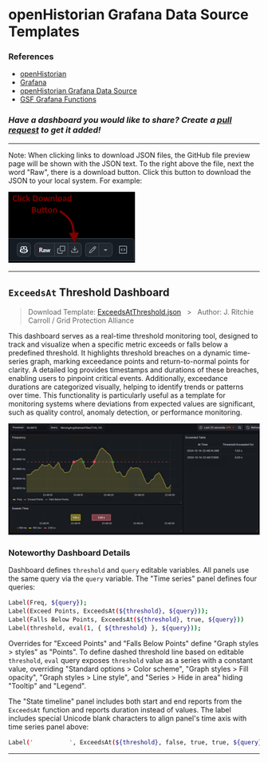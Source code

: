 # openHistorian Grafana Data Source Templates

### References
* [openHistorian](https://github.com/GridProtectionAlliance/openHistorian)
* [Grafana](https://grafana.com/grafana/)
* [openHistorian Grafana Data Source](https://grafana.com/grafana/plugins/gridprotectionalliance-openhistorian-datasource/)
* [GSF Grafana Functions](https://github.com/GridProtectionAlliance/gsf/blob/master/Source/Documentation/GrafanaFunctions.md)

### _Have a dashboard you would like to share? Create a [pull request](https://github.com/GridProtectionAlliance/GrafanaTemplates/pulls) to get it added!_

---

Note: When clicking links to download JSON files, the GitHub file preview page will be shown with the JSON text. To the right above the file, next the word "Raw", there is a download button. Click this button to download the JSON to your local system. For example:

![Click Download Button](img/ClickDownloadButton.png)

---

## `ExceedsAt` Threshold Dashboard
> Download Template: [ExceedsAtThreshold.json](templates/ExceedsAtThreshold.json) &nbsp;&nbsp;>&nbsp;&nbsp; Author: J. Ritchie Carroll / Grid Protection Alliance

This dashboard serves as a real-time threshold monitoring tool, designed to track and visualize when a specific metric exceeds or falls below a predefined threshold. It highlights threshold breaches on a dynamic time-series graph, marking exceedance points and return-to-normal points for clarity. A detailed log provides timestamps and durations of these breaches, enabling users to pinpoint critical events. Additionally, exceedance durations are categorized visually, helping to identify trends or patterns over time. This functionality is particularly useful as a template for monitoring systems where deviations from expected values are significant, such as quality control, anomaly detection, or performance monitoring. 

![img](img/ExceedsAtThreshold.png)

### Noteworthy Dashboard Details
Dashboard defines `threshold` and `query` editable variables. All panels use the same query via the `query` variable. The "Time series" panel defines four queries:
```bash
Label(Freq, ${query});
Label(Exceed Points, ExceedsAt(${threshold}, ${query}));
Label(Falls Below Points, ExceedsAt(${threshold}, true, ${query}))
Label(threshold, eval(1, { ${threshold} }, ${query}));
```
Overrides for "Exceed Points" and "Falls Below Points" define "Graph styles > styles" as "Points". To define dashed threshold line based on editable `threshold`, `eval` query exposes `threshold` value as a series with a constant value, overriding "Standard options > Color scheme", "Graph styles > Fill opacity", "Graph styles > Line style", and "Series > Hide in area" hiding "Tooltip" and "Legend". 

The "State timeline" panel includes both start and end reports from the `ExceedsAt` function and reports duration instead of values. The label includes special Unicode blank characters to align panel's time axis with time series panel above:
```bash
Label('͏ ͏ ͏ ͏ ͏ ͏ ͏ ͏ ͏ ͏͏ ͏', ExceedsAt(${threshold}, false, true, true, ${query}));
```

---
